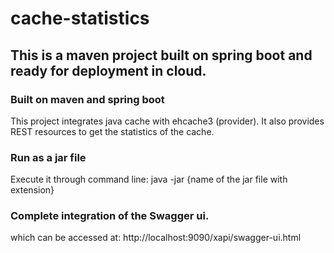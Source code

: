 # cache-statistics
## This is a maven project built on spring boot and ready for deployment in cloud.

### Built on maven and spring boot
This project integrates java cache with ehcache3 (provider). It also provides REST resources to get the statistics of the cache.
### Run as a jar file
Execute it through command line: java -jar {name of the jar file with extension}
### Complete integration of the Swagger ui.
which can be accessed at: http://localhost:9090/xapi/swagger-ui.html


